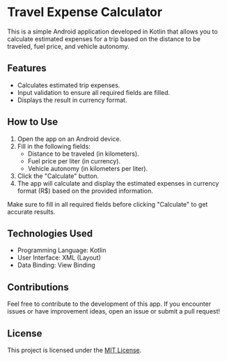 # Travel Expense Calculator

This is a simple Android application developed in Kotlin that allows you to calculate estimated expenses for a trip based on the distance to be traveled, fuel price, and vehicle autonomy.

## Features

- Calculates estimated trip expenses.
- Input validation to ensure all required fields are filled.
- Displays the result in currency format.

## How to Use

1. Open the app on an Android device.
2. Fill in the following fields:
    - Distance to be traveled (in kilometers).
    - Fuel price per liter (in currency).
    - Vehicle autonomy (in kilometers per liter).
3. Click the "Calculate" button.
4. The app will calculate and display the estimated expenses in currency format (R$) based on the provided information.

Make sure to fill in all required fields before clicking "Calculate" to get accurate results.

## Technologies Used

- Programming Language: Kotlin
- User Interface: XML (Layout)
- Data Binding: View Binding

## Contributions

Feel free to contribute to the development of this app. If you encounter issues or have improvement ideas, open an issue or submit a pull request!

## License

This project is licensed under the [MIT License](LICENSE).
